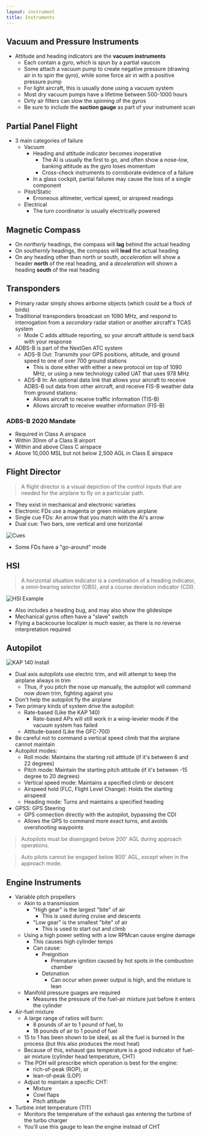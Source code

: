 ```yaml
---
layout: instrument
title: Instruments
---
```


## Vacuum and Pressure Instruments

- Attitude and heading indicators are the **vacuum instruments**
	- Each contain a gyro, which is spun by a partial vauccm
	- Some attach a vacuum pump to create negative pressure (drawing air in to spin the gyro), while some force air in with a positive pressure pump
	- For light aircraft, this is usually done using a vacuum system
	- Most dry vacuum pumps have a lifetime between 500-1000 hours
	- Dirty air filters can slow the spinning of the gyros
	- Be sure to include the **suction gauge** as part of your instrument scan

## Partial Panel Flight

- 3 main categories of failure
	- Vacuum
		- Heading and attitude indicator becomes inoperative
			- The AI is usually the first to go, and often show a nose-low, banking attitude as the gyro loses momentum
			- Cross-check instruments to corroborate evidence of a failure
		- In a glass cockpit, partial failures may cause the loss of a single component
	- Pitot/Static
		- Erroneous altimeter, vertical speed, or airspeed readings
	- Electrical
		- The turn coordinator is usually electrically powered

## Magnetic Compass

- On *northerly* headings, the compass will **lag** behind the actual heading
- On *southernly* headings, the compass will **lead** the actual heading
- On any heading other than north or south, *acceleration* will show a header **north** of the real heading, and a *deceleration* will shown a heading **south** of the real heading

## Transponders

- Primary radar simply shows airborne objects (which could be a flock of birds)
- Traditional transponders broadcast on 1090 MHz, and respond to interrogation from a *secondary* radar station or another aircraft's TCAS system
	- Mode C adds altitude reporting, so your aircraft altitude is send back with your response
- ADBS-B is part of the NextGen ATC system
	- ADS-B Out: Transmits your GPS positions, altitude, and ground speed to one of over 700 ground stations
		- This is done either with either a new protocol on top of 1090 MHz, or using a new technology called UAT that uses 978 MHz
	- ADS-B In: An optional data link that allows your aircraft to receive ADBS-B out data from other aircraft, and receive FIS-B weather data from ground stations:
		- Allows aircraft to receive traffic information (TIS-B)
		- Allows aircraft to receive weather information (FIS-B)

### ADBS-B 2020 Mandate

- Required in Class A airspace
- Within 30nm of a Class B airport
- Within and above Class C airspace
- Above 10,000 MSL but not below 2,500 AGL in Class E airspace


## Flight Director

> A flight director is a visual depiction of the control inputs that are needed for the airplane to fly on a particular path. 

- They exist in mechanical and electronic varieties
- Electronic FDs use a magenta or green miniature airplane
- Single cue FDs: An arrow that you match with the AI's arrow
- Dual cue: Two bars, one vertical and one horizontal

![Cues](https://i.ytimg.com/vi/z0DUrjCqzkA/maxresdefault.jpg)

- Some FDs have a "go-around" mode

## HSI

> A horizontal situation indicator is a combination of a heading indicator, a omni-bearing selector (OBS), and a course deviation indicator (CDI). 

![HSI Example](https://upload.wikimedia.org/wikipedia/commons/thumb/0/00/Horizontal_situation_indicator-en.svg/1012px-Horizontal_situation_indicator-en.svg.png)

- Also includes a heading bug, and may also show the glideslope 
- Mechanical gyros often have a "slave" switch
- Flying a backcourse localizer is much easier, as there is no reverse interpretation required

## Autopilot

![KAP 140 Install](https://airfactsjournal.com/files/2013/02/kap-140.jpg)

- Dual axis autopilots use electric trim, and will attempt to keep the airplane always in trim
	- Thus, if you pitch the nose up manually, the autopilot will command now *down* trim, fighting against you
- Don't help the autopilot fly the airplane
- Two primary kinds of system drive the autopilot:
	- Rate-based (Like the KAP 140)
		- Rate-based APs will still work in a wing-leveler mode if the vacuum system has failed
	- Attitude-based (Like the GFC-700)
- Be careful not to command a vertical speed climb that the airplane cannot maintain
- Autopilot modes:
	- Roll mode: Maintains the starting roll attitude (if it's between 6 and 22 degrees)
	- Pitch mode: Maintain the starting pitch attitude (if it's between -15 degree to 20 degrees)
	- Vertical speed mode: Maintains a specified climb or descent
	- Airspeed hold (FLC, Flight Level Change): Holds the starting airspeed
	- Heading mode: Turns and maintains a specified heading
- GPSS: GPS Steering
	- GPS connection directly with the autopilot, bypassing the CDI
	- Allows the GPS to command more exact turns, and avoids overshooting waypoints

> Autopilots must be disengaged below 200' AGL during approach operations. 

> Auto pilots cannot be engaged below 800' AGL, *except* when in the approach mode.


## Engine Instruments

- Variable pitch propellers
	- Akin to a transmission	
		- "High gear" is the largest "bite" of air
			- This is used during cruise and descents
		- "Low gear" is the smallest "bite" of air
			- This is used to start out and climb
	- Using a high power setting with a low RPMcan cause engine damage
		- This causes high cylinder temps
		- Can cause:
			- Preignition
				- Premature ignition caused by hot spots in the combustion chamber
			- Detonation
				- Can occur when power output is high, and the mixture is lean
	- Manifold pressure guages are required
		- Measures the pressure of the fuel-air mixture just before it enters the cylinder
- Air-fuel mixture
	- A large range of ratios will burn:
		- 8 pounds of air to 1 pound of fuel, to
		- 18 pounds of air to 1 pound of fuel
	- 15 to 1 has been shown to be ideal, as all the fuel is burned in the process (but this also produces the most heat)
	- Because of this, exhaust gas temperature is a good indicator of fuel-air mixture (cylinder head temperature, CHT)
	- The POH will prescribe which operation is best for the engine:
		- rich-of-peak (ROP), or
		- lean-of-peak (LOP)
	- Adjust to maintain a specific CHT:
		- Mixture
		- Cowl flaps
		- Pitch attitude
- Turbine inlet temperature (TIT)
	- Monitors the temperature of the exhaust gas entering the turbine of the turbo charger
	- You'll use this gauge to lean the engine instead of CHT
